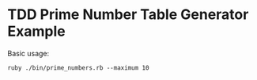 # TDD Prime Number Table Generator Example

Basic usage:

```ssh
ruby ./bin/prime_numbers.rb --maximum 10
```

